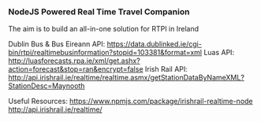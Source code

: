 ### NodeJS Powered Real Time Travel Companion

The aim is to build an all-in-one solution for RTPI in Ireland

Dublin Bus & Bus Eireann API: https://data.dublinked.ie/cgi-bin/rtpi/realtimebusinformation?stopid=103381&format=xml
Luas API: http://luasforecasts.rpa.ie/xml/get.ashx?action=forecast&stop=ran&encrypt=false
Irish Rail API: http://api.irishrail.ie/realtime/realtime.asmx/getStationDataByNameXML?StationDesc=Maynooth

Useful Resources:
    https://www.npmjs.com/package/irishrail-realtime-node
    http://api.irishrail.ie/realtime/
